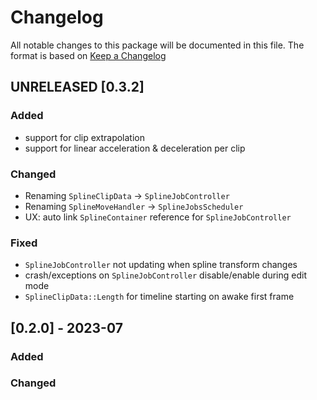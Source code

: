 # Changelog

All notable changes to this package will be documented in this file. The format is based on [Keep a Changelog](http://keepachangelog.com/en/1.0.0/)

## UNRELEASED [0.3.2] 

### Added

* support for clip extrapolation
* support for linear acceleration & deceleration per clip

### Changed

* Renaming `SplineClipData` -> `SplineJobController`
* Renaming `SplineMoveHandler` -> `SplineJobsScheduler`
* UX: auto link `SplineContainer` reference for `SplineJobController`

### Fixed

* `SplineJobController` not updating when spline transform changes
* crash/exceptions on `SplineJobController` disable/enable during edit mode
* `SplineClipData::Length` for timeline starting on awake first frame

## [0.2.0] - 2023-07

### Added

### Changed
